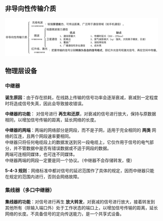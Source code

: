 ## 非导向性传输介质

![](assets/markdown-img-paste-20210417185229216.png)

## 物理层设备

### 中继器

**诞生原因**：由于存在损耗，在线路上传输的信号功率会逐渐衰减，衰减到一定程度时将造成信号失真，因此会导致接收错误。

**中继器的功能**： 对信号进行 **再生和还原**，对衰减的信号进行放大，保持与原数据相同，以增加信号传输的距离，延长网络的长度。

**中继器的两端**：两端的网络部分是网段，而不是子网，适用于完全相同的 **两类** 网络的互连，且两个网段速率要相同。  
中继器只将任何电缆段上的数据发送到另一段电缆上，它仅作用于信号的电气部分，并不管数据中是否有错误数据或不适于网段的数据。  
两端可连相同媒体，也可连不同媒体。  
中继器两端的网段一定要是同一个协议。（中继器不会存储转发，傻）

**5-4-3 规则**：网络标准中都对信号的延迟范围作了具体的规定，因而中继器只能在规定的范围内进行，否则会网络故障。

### 集线器（多口中继器）

**集线器的功能**：对信号进行再生 **放大转发**，对衰减的信号进行放大，接着转发到其他所有（除输入端口外）处于工作状态的端口上，以增加信号传输的距离，延长网络的长度。不具备信号的定向传送能力，是一个共享式设备。
